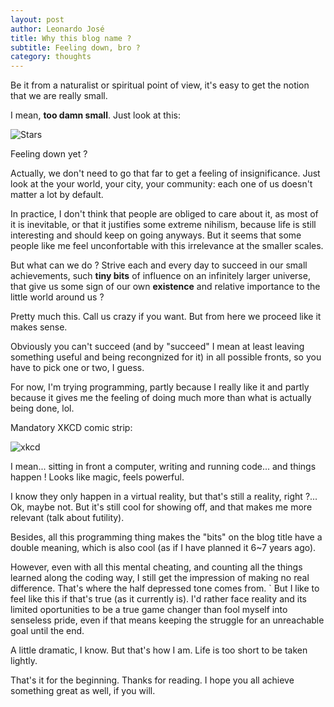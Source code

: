 ```yaml
---
layout: post
author: Leonardo José
title: Why this blog name ?
subtitle: Feeling down, bro ?
category: thoughts
---
```


Be it from a naturalist or spiritual point of view, it's easy to get the notion that we are really small.

I mean, **too damn small**. Just look at this:

![Stars](http://49.media.tumblr.com/b0d8ceeeb3d4317f58affbad8ef9b81e/tumblr_ncdanxHGWC1tlppcdo1_1280.gif)

Feeling down yet ?

Actually, we don't need to go that far to get a feeling of insignificance. Just look at the your world, your city, your community: each one of us doesn't matter a lot by default.

In practice, I don't think that people are obliged to care about it, as most of it is inevitable, or that it justifies some extreme nihilism, because life is still interesting and should keep on going anyways. But it seems that some people like me feel unconfortable with this irrelevance at the smaller scales.

But what can we do ? Strive each and every day to succeed in our small achievements, such **tiny bits** of influence on an infinitely larger universe, that give us some sign of our own **existence** and relative importance to the little world around us ?

Pretty much this. Call us crazy if you want. But from here we proceed like it makes sense.

Obviously you can't succeed (and by "succeed" I mean at least leaving something useful and being recongnized for it) in all possible fronts, so you have to pick one or two, I guess.

For now, I'm trying programming, partly because I really like it and partly because it gives me the feeling of doing much more than what is actually being done, lol.

Mandatory XKCD comic strip:

![xkcd](http://imgs.xkcd.com/comics/abstraction.png)

I mean... sitting in front a computer, writing and running code... and things happen ! Looks like magic, feels powerful.

I know they only happen in a virtual reality, but that's still a reality, right ?... Ok, maybe not. But it's still cool for showing off, and that makes me more relevant (talk about futility).

Besides, all this programming thing makes the "bits" on the blog title have a double meaning, which is also cool (as if I have planned it 6~7 years ago).

However, even with all this mental cheating, and counting all the things learned along the coding way, I still get the impression of making no real difference. That's where the half depressed tone comes from.
`
But I like to feel like this if that's true (as it currently is). I'd rather face reality and its limited oportunities to be a true game changer than fool myself into senseless pride, even if that means keeping the struggle for an unreachable goal until the end.

A little dramatic, I know. But that's how I am. Life is too short to be taken lightly. 


That's it for the beginning. Thanks for reading. I hope you all achieve something great as well, if you will. 

